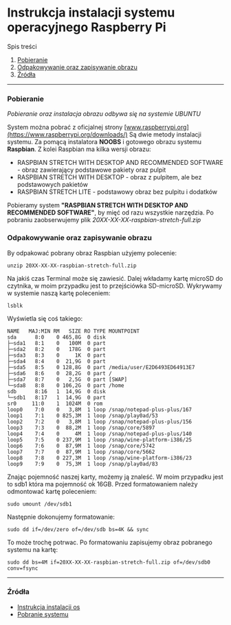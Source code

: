 Instrukcja instalacji systemu operacyjnego Raspberry Pi
===
Spis treści
1. [Pobieranie](#pobieranie)
2. [Odpakowywanie oraz zapisywanie obrazu](#unzip)
3. [Źródła](#zrodla)
---

<a name="pobieranie"></a>
### Pobieranie

*Pobieranie oraz instalacja obrazu odbywa się na systemie UBUNTU*

System można pobrać z oficjalnej strony [www.raspberrypi.org](https://www.raspberrypi.org/downloads/)
Są dwie metody instalacji systemu. Za pomącą instalatora **NOOBS** i gotowego obrazu systemu **Raspbian**.
Z kolei Raspbian ma kilka wersji obrazu:
* RASPBIAN STRETCH WITH DESKTOP AND RECOMMENDED SOFTWARE - obraz zawierający podstawowe pakiety oraz pulpit
* RASPBIAN STRETCH WITH DESKTOP - obraz z pulpitem, ale bez podstawowych pakietów
* RASPBIAN STRETCH LITE - podstawowy obraz bez pulpitu i dodatków

Pobieramy system **"RASPBIAN STRETCH WITH DESKTOP AND RECOMMENDED SOFTWARE"**, by mięć od razu wszystkie narzędzia.
Po pobraniu zaobserwujemy plik *20XX-XX-XX-raspbian-stretch-full.zip*

<a name="unzip"></a>
### Odpakowywanie oraz zapisywanie obrazu
By odpakować pobrany obraz Raspbian użyjemy polecenie:
  
    unzip 20XX-XX-XX-raspbian-stretch-full.zip
  
Na jakiś czas Terminal może się zawiesić. Dalej wkładamy kartę microSD do czytnika, w moim przypadku jest to przejściówka SD-microSD.
Wykrywamy w systemie naszą kartę poleceniem:
    
    lsblk
    
Wyświetla się coś takiego:

    NAME   MAJ:MIN RM   SIZE RO TYPE MOUNTPOINT
    sda      8:0    0 465,8G  0 disk
    ├─sda1   8:1    0   100M  0 part
    ├─sda2   8:2    0   178G  0 part
    ├─sda3   8:3    0     1K  0 part
    ├─sda4   8:4    0  21,9G  0 part
    ├─sda5   8:5    0 128,8G  0 part /media/user/E2D6493ED64913E7
    ├─sda6   8:6    0  28,2G  0 part /
    ├─sda7   8:7    0   2,5G  0 part [SWAP]
    └─sda8   8:8    0 106,2G  0 part /home
    sdb      8:16   1  14,9G  0 disk
    └─sdb1   8:17   1  14,9G  0 part
    sr0     11:0    1  1024M  0 rom
    loop0    7:0    0   3,8M  1 loop /snap/notepad-plus-plus/167
    loop1    7:1    0 825,3M  1 loop /snap/play0ad/53
    loop2    7:2    0   3,8M  1 loop /snap/notepad-plus-plus/156
    loop3    7:3    0  88,2M  1 loop /snap/core/5897
    loop4    7:4    0     4M  1 loop /snap/notepad-plus-plus/140
    loop5    7:5    0 237,9M  1 loop /snap/wine-platform-i386/25
    loop6    7:6    0  87,9M  1 loop /snap/core/5742
    loop7    7:7    0  87,9M  1 loop /snap/core/5662
    loop8    7:8    0 227,3M  1 loop /snap/wine-platform-i386/23
    loop9    7:9    0  75,3M  1 loop /snap/play0ad/83

Znając pojemność naszej karty, możemy ją znaleść.
W moim przypadku jest to sdb1 która ma pojemność ok 16GB. Przed formatowaniem należy odmontować kartę poleceniem:

    sudo umount /dev/sdb1
    
Następnie dokonujemy formatowanie:

    sudo dd if=/dev/zero of=/dev/sdb bs=4K && sync

To może trochę potrwac. Po formatowaniu zapisujemy obraz pobranego systemu na kartę:

    sudo dd bs=4M if=20XX-XX-XX-raspbian-stretch-full.zip of=/dev/sdb0 conv=fsync

---
<a name="zrodla"></a>
### Źródła 

* [Instrukcja instalacji os](https://www.raspberrypi.org/documentation/installation/installing-images/)
* [Pobranie systemu](https://www.raspberrypi.org/downloads/)
